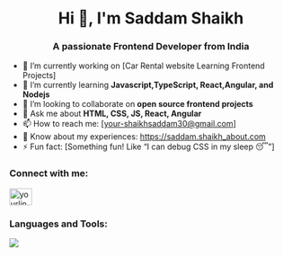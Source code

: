 <h1 align="center">Hi 👋, I'm Saddam Shaikh</h1>
<h3 align="center">A passionate Frontend Developer from India </h3>

- 🔭 I’m currently working on [Car Rental website Learning Frontend Projects]
- 🌱 I’m currently learning **Javascript,TypeScript, React,Angular, and Nodejs**
- 👯 I’m looking to collaborate on **open source frontend projects**
- 💬 Ask me about **HTML, CSS, JS, React, Angular**
- 📫 How to reach me: [your-shaikhsaddam30@gmail.com]
- 📄 Know about my experiences: https://saddam.shaikh_about.com
- ⚡ Fun fact: [Something fun! Like “I can debug CSS in my sleep 😴”]

<h3 align="left">Connect with me:</h3>
<p align="left">
<a href="https://www.linkedin.com/in/saddam-shaikh30/" target="blank"><img align="center" src="https://cdn.jsdelivr.net/npm/simple-icons@v3/icons/linkedin.svg" alt="yourlinkedin" height="30" width="40" /></a>
</p>

<h3 align="left">Languages and Tools:</h3>
<p align="left"> 
  <img src="https://skillicons.dev/icons?i=html,css,js,react,tailwind,ts,git,github,vscode" />
</p>

